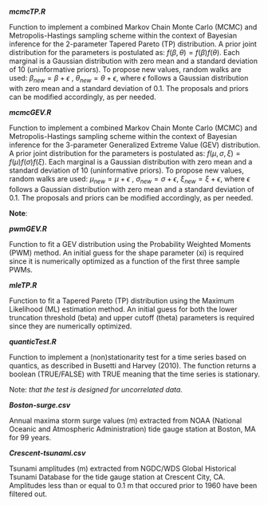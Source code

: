 
***mcmcTP.R***

Function to implement a combined Markov Chain Monte Carlo (MCMC) and Metropolis-Hastings sampling scheme within the context of Bayesian inference for the 2-parameter Tapered Pareto (TP) distribution. A prior joint distribution for the parameters is postulated as: $f(\beta,\theta)=f(\beta)f(\theta)$. Each marginal is a Gaussian distribution with zero mean and a standard deviation of 10 (uninformative priors). To propose new values, random walks are used: $\beta_{new}=\beta+\epsilon$ , $\theta_{new}=\theta+\epsilon$, where $\epsilon$ follows a Gaussian distribution with zero mean and a standard deviation of 0.1. The proposals and priors can be modified accordingly, as per needed.

***mcmcGEV.R***

Function to implement a combined Markov Chain Monte Carlo (MCMC) and Metropolis-Hastings sampling scheme within the context of Bayesian inference for the 3-parameter Generalized Extreme Value (GEV) distribution. A prior joint distribution for the parameters is postulated as: $f(\mu,\sigma,\xi)=f(\mu)f(\sigma)f(\xi)$. Each marginal is a Gaussian distribution with zero mean and a standard deviation of 10 (uninformative priors). To propose new values, random walks are used: $\mu_{new}=\mu+\epsilon$ , $\sigma_{new}=\sigma+\epsilon$, $\xi_{new}=\xi+\epsilon$, where $\epsilon$ follows a Gaussian distribution with zero mean and a standard deviation of 0.1. The proposals and priors can be modified accordingly, as per needed.

**Note**:

***pwmGEV.R***

Function to fit a GEV distribution using the Probability Weighted Moments (PWM) method. An initial guess for the shape parameter (xi) is required since it is numerically optimized as a function of the first three sample PWMs.


***mleTP.R***

Function to fit a Tapered Pareto (TP) distribution using the Maximum Likelihood (ML) estimation method. An initial guess for both the lower truncation threshold (beta) and upper cutoff (theta) parameters is required since they are numerically optimized.

***quanticTest.R***

Function to implement a (non)stationarity test for a time series based on quantics, as described in Busetti and Harvey (2010). The function returns a boolean (TRUE/FALSE) with TRUE meaning that the time series is stationary. 

Note: *that the test is designed for uncorrelated data.*

***Boston-surge.csv***

Annual maxima storm surge values (m) extracted from NOAA (National Oceanic and Atmospheric Administration) tide gauge station at Boston, MA for 99 years.

***Crescent-tsunami.csv***

Tsunami amplitudes (m) extracted from NGDC/WDS Global Historical Tsunami Database for the tide gauge station at Crescent City, CA. Amplitudes less than or equal to 0.1 m that occured prior to 1960 have been filtered out.

